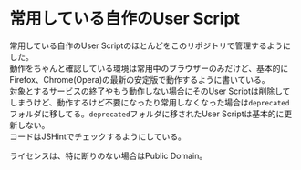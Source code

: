 常用している自作のUser Script
==========

常用している自作のUser Scriptのほとんどをこのリポジトリで管理するようにした。  
動作をちゃんと確認している環境は常用中のブラウザーのみだけど、基本的にFirefox、Chrome(Opera)の最新の安定版で動作するように書いている。  
対象とするサービスの終了やもう動作しない場合にそのUser Scriptは削除してしまうけど、動作するけど不要になったり常用しなくなった場合は`deprecated`フォルダに移してる。`deprecated`フォルダに移されたUser Scriptは基本的に更新しない。  
コードはJSHintでチェックするようにしている。

ライセンスは、特に断りのない場合はPublic Domain。
